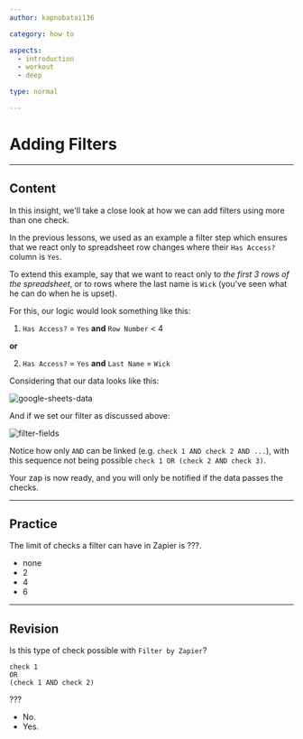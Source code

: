 ```yaml
---
author: kapnobatai136

category: how to

aspects:
  - introduction
  - workout
  - deep

type: normal

---
```


# Adding Filters

---
## Content

In this insight, we'll take a close look at how we can add filters using more than one check.

In the previous lessons, we used as an example a filter step which ensures that we react only to spreadsheet row changes where their `Has Access?` column is `Yes`.

To extend this example, say that we want to react only to _the first 3 rows of the spreadsheet_, or to rows where the last name is `Wick` (you've seen what he can do when he is upset).

For this, our logic would look something like this:

1. `Has Access?` = `Yes` **and** `Row Number` < 4

**or**

2. `Has Access?` = `Yes` **and** `Last Name` = `Wick`

Considering that our data looks like this:

![google-sheets-data](https://img.enkipro.com/9633e64a27dfc89a5f0e4f588d51b81d.png)

And if we set our filter as discussed above:

![filter-fields](https://img.enkipro.com/dc9727ca46844f5f914355b92455b67b.png)

Notice how only `AND` can be linked (e.g. `check 1 AND check 2 AND ...`), with this sequence not being possible `check 1 OR (check 2 AND check 3)`.

Your zap is now ready, and you will only be notified if the data passes the checks.

---
## Practice

The limit of checks a filter can have in Zapier is ???.

* none
* 2
* 4
* 6

---
## Revision

Is this type of check possible with `Filter by Zapier`?

```plain-text
check 1
OR
(check 1 AND check 2)
```

???

* No.
* Yes.
